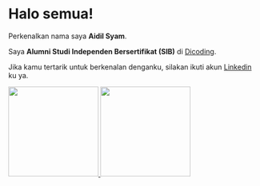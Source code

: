 # Halo semua! 

Perkenalkan nama saya **Aidil Syam**.  

Saya **Alumni Studi Independen Bersertifikat (SIB)** di [Dicoding](https://www.dicoding.com/).  

Jika kamu tertarik untuk berkenalan denganku, silakan ikuti akun [Linkedin](www.linkedin.com/in/aidil-s-bb834b267/) ku ya.

<p align="left">
<a href="https://github.com/AidilSyam">
  <img height="180em" src="https://github-readme-stats-eight-theta.vercel.app/api?username=AidilSyam&show_icons=true&theme=algolia&include_all_commits=true&count_private=true"/>
  <img height="180em" src="https://github-readme-stats-eight-theta.vercel.app/api/top-langs/?username=AidilSyam&layout=compact&langs_count=8&theme=algolia"/>
</a>
</p>
